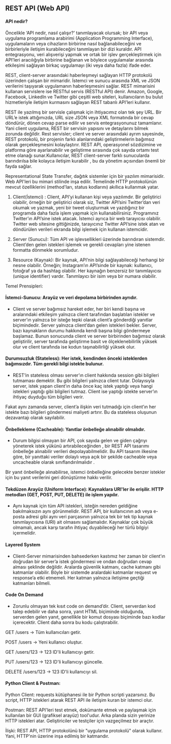 

## REST API (Web API)

#### API nedir?

Öncelikle ‘API nedir, nasıl çalışır?’ tanımlayacak olursak; bir API veya uygulama programlama arabirimi (Application Programming Interface), uygulamaların veya cihazların birbirine nasıl bağlanabileceğini ve birbirleriyle iletişim kurabileceğini tanımlayan bir dizi kuraldır. API entegrasyonu, veri alışverişi yapmak ve ortak bir işlev gerçekleştirmek için API’leri aracılığıyla birbirine bağlanan ve böylece uygulamalar arasında etkileşimi sağlayan birkaç uygulamayı (iki veya daha fazla) ifade eder.

REST, client-server arasındaki haberleşmeyi sağlayan HTTP protokolü üzerinden çalışan bir mimaridir. İstemci ve sunucu arasında XML ve JSON verilerini taşıyarak uygulamanın haberleşmesini sağlar. REST mimarisini kullanan servislere ise RESTful servis (RESTful API) denir. Amazon, Google, Facebook, LinkedIn ve Twitter gibi çeşitli web siteleri, kullanıcıların bu bulut hizmetleriyle iletişim kurmasını sağlayan REST tabanlı API’leri kullanır.

REST ile yazılmış bir servisle çalışmak için ihtiyacımız olan tek şey URL. Bir URL’e istek attığımızda, URL size JSON veya XML formatında bir cevap döndürür, dönen cevap parse edilir ve servis entegrasyonunuz tamamlanır. Yani client uygulama, REST bir servisin yapısını ve detaylarını bilmek zorunda değildir. Rest servisler; client ve server arasındaki ayrım sayesinde, REST protokolü, bir projenin farklı alanlarındaki geliştirmelerin bağımsız olarak gerçekleşmesini kolaylaştırır. REST API, operasyonel sözdizimine ve platforma göre ayarlanabilir ve geliştirme sırasında çok sayıda ortamı test etme olanağı sunar.Kullanıcılar, REST client-server farklı sunucularda barındırılsa bile kolayca iletişim kurabilir , bu da yönetim açısından önemli bir fayda sağlar.





Representational State Transfer, dağıtık sistemler için bir yazılım mimarisidir. Web API'leri bu mimari stilinde inşa edilir. Temelinde HTTP protokolünün mevcut özelliklerini (method'ları, status kodlarını) akıllıca kullanmak yatar.


1. Client(İstemci) : Client, API’yi kullanan kişi veya yazılımdır. Bir geliştirici olabilir, örneğin bir geliştirici olarak siz, Twitter API’sini Twitter’dan veri okumak ve yazmak, yeni bir tweet oluşturmak ve yazdığınız bir programda daha fazla işlem yapmak için kullanabilirsiniz. Programınız Twitter’ın API’sine istek atacak. İstemci ayrıca bir web tarayıcısı olabilir. Twitter web sitesine gittiğinizde, tarayıcınız Twitter API’sine istek atan ve döndürülen verileri ekranda bilgi işlemek için kullanan istemcidir.

2. Server (Sunucu): Tüm API ve işlevsellikleri üzerinde barındıran sistemdir. Client’den gelen istekleri işlemek ve gerekli cevapları yine istenen formatta dönmekle sorumludur.

3. Resource (Kaynak): Bir kaynak, API’nin bilgi sağlayabileceği herhangi bir nesne olabilir. Örneğin; Instagram’ın API’sinde bir kaynak: kullanıcı, fotoğraf ya da hashtag olabilir. Her kaynağın benzersiz bir tanımlayıcısı (unique identifier) vardır. Tanımlayıcı bir isim veya bir numara olabilir.



Temel Prensipleri:

#### İstemci-Sunucu: Arayüz ve veri depolama birbirinden ayrıdır.
- Client ve server bağımsız hareket eder, her biri kendi başına ve aralarındaki etkileşim yalnızca client tarafından başlatılan istekler ve server’ın yalnızca bir isteğe tepki olarak client’a gönderdiği yanıtlar biçimindedir. Server yalnızca client’dan gelen istekleri bekler. Server, bazı kaynakların durumu hakkında kendi başına bilgi göndermeye başlamaz. Bunun sonucunda client ve server birbirinden bağımsız olarak geliştirilir, server tarafında geliştirme basit ve ölçeklenebilirlik yüksek olur ve client tarafında ise kodun taşınabilirliği yüksek olur.

#### Durumsuzluk (Stateless): Her istek, kendinden önceki isteklerden bağımsızdır. Tüm gerekli bilgi istekte bulunur.
- REST’in stateless olması server’ın client hakkında session gibi bilgileri tutmaması demektir. Bu gibi bilgileri yalnızca client tutar. Dolayısıyla server, istek yapan client’ın daha önce kaç istek yaptığı veya hangi istekleri yaptığı gibi bilgileri tutmaz. Client ise yaptığı istekte server’ın ihtiyaç duyduğu tüm bilgileri verir.

Fakat aynı zamanda server, client’a ilişkin veri tutmadığı için client’ın her istekte bazı bilgileri göndermesi maliyeti artırır. Bu da stateless oluşunun dezavantajı olarak sayılabilir.


#### Önbellekleme (Cacheable): Yanıtlar önbelleğe alınabilir olmalıdır.
- Durum bilgisi olmayan bir API, çok sayıda gelen ve giden çağrıyı yöneterek istek yükünü artırabileceğinden , bir REST API tasarımı önbelleğe alınabilir verileri depolayabilmelidir. Bu API tasarım ilkesine göre, bir yanıttaki veriler dolaylı veya açık bir şekilde cacheable veya uncacheable olarak sınıflandırılmalıdır .

Bir yanıt önbelleğe alınabilirse, istemci önbelleğine gelecekte benzer istekler için bu yanıt verilerini geri dönüştürme hakkı verilir.

#### Tekdüzen Arayüz (Uniform Interface): Kaynaklara URI'ler ile erişilir. HTTP metodları (GET, POST, PUT, DELETE) ile işlem yapılır.
-  Aynı kaynak için tüm API istekleri, isteğin nereden geldiğine bakılmaksızın aynı görünmelidir. REST API, bir kullanıcının adı veya e-posta adresi gibi aynı veri parçasının yalnızca tek bir tek tip kaynak tanımlayıcısına (URI) ait olmasını sağlamalıdır. Kaynaklar çok büyük olmamalı, ancak karşı tarafın ihtiyaç duyabileceği her türlü bilgiyi içermelidir.


#### Layered System
- Client-Server mimarisinden bahsederken kastımız her zaman bir client’ın doğrudan bir server’a istek göndermesi ve ondan doğrudan cevap alması şeklinde değildir. Aralarda güvenlik katmanı, cache katmanı gibi katmanlar olabilir. Böyle bir sistemde aralardaki katmanlar request ve response’a etki etmemeli. Her katman yalnızca iletişime geçtiği katmanları bilmeli.


#### Code On Demand
- Zorunlu olmayan tek kısıt code on demand’dir. Client, serverdan kod talep edebilir ve daha sonra, yanıt HTML biçiminde olduğunda, serverden gelen yanıt, genellikle bir komut dosyası biçiminde bazı kodlar içerecektir. Client daha sonra bu kodu çalıştırabilir.

GET /users -> Tüm kullanıcıları getir.

POST /users -> Yeni kullanıcı oluştur.

GET /users/123 -> 123 ID'li kullanıcıyı getir.

PUT /users/123 -> 123 ID'li kullanıcıyı güncelle.

DELETE /users/123 -> 123 ID'li kullanıcıyı sil.


#### Python Client & Postman:

Python Client: requests kütüphanesi ile bir Python scripti yazarsınız. Bu script, HTTP istekleri atarak REST API ile iletişim kuran bir istemci olur.

Postman: REST API'leri test etmek, dokümante etmek ve paylaşmak için kullanılan bir GUI (grafiksel arayüz) tool'udur. Arka planda sizin yerinize HTTP istekleri atar. Geliştiriciler ve testçiler için vazgeçilmez bir araçtır.

İlişki: REST API, HTTP protokolünü bir "uygulama protokolü" olarak kullanır. Yani, HTTP'nin üzerine inşa edilmiş bir katmandır.


